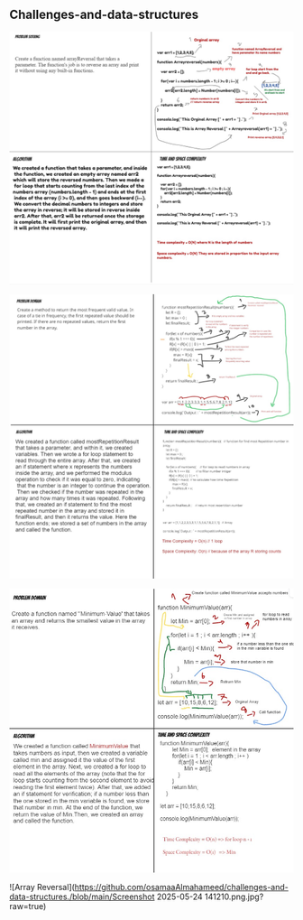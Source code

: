 ## Challenges-and-data-structures

![Array Reversal](https://github.com/osamaaAlmahameed/challenges-and-data-structures./blob/main/ArrayReversal.jpg?raw=true)

![Array Reversal](https://github.com/osamaaAlmahameed/challenges-and-data-structures./blob/main/theMostFrequent.jpg?raw=true)

![Array Reversal](https://github.com/osamaaAlmahameed/challenges-and-data-structures./blob/main/MinmimValue.jpg?raw=true)

![Array Reversal](https://github.com/osamaaAlmahameed/challenges-and-data-structures./blob/main/Screenshot 2025-05-24 141210.png.jpg?raw=true)

